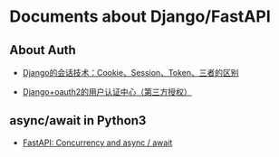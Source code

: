 # Documents about Django/FastAPI 

## About Auth

* [Django的会话技术：Cookie、Session、Token、三者的区别](https://blog.csdn.net/yuanfate/article/details/107656029)

* [Django+oauth2的用户认证中心（第三方授权）](https://blog.csdn.net/qq_43067962/article/details/107049167)

## async/await in Python3

* [FastAPI: Concurrency and async / await](https://fastapi.tiangolo.com/async/)
